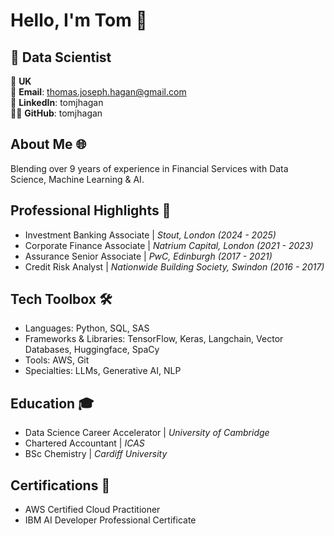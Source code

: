 # Hello, I'm Tom 👋

## 🚀 Data Scientist

📍 **UK** <br/>
📧 **Email**: thomas.joseph.hagan@gmail.com <br/>
🔗 **LinkedIn**: tomjhagan <br/>
👨‍💻 **GitHub**: tomjhagan <br/>

## About Me 🌐
Blending over 9 years of experience in Financial Services with Data Science, Machine Learning & AI.

## Professional Highlights 🌟
* Investment Banking Associate | _Stout, London (2024 - 2025)_
* Corporate Finance Associate | _Natrium Capital, London (2021 - 2023)_
* Assurance Senior Associate | _PwC, Edinburgh (2017 - 2021)_
* Credit Risk Analyst | _Nationwide Building Society, Swindon (2016 - 2017)_

## Tech Toolbox 🛠️
* Languages: Python, SQL, SAS
* Frameworks & Libraries: TensorFlow, Keras, Langchain, Vector Databases, Huggingface, SpaCy
* Tools: AWS, Git
* Specialties: LLMs, Generative AI, NLP

## Education 🎓
* Data Science Career Accelerator | _University of Cambridge_
* Chartered Accountant | _ICAS_
* BSc Chemistry | _Cardiff University_

## Certifications 📜
* AWS Certified Cloud Practitioner
* IBM AI Developer Professional Certificate
